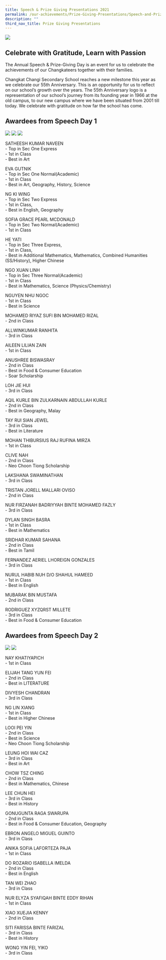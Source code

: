 ```yaml
---
title: Speech & Prize Giving Presentations 2021
permalink: /our-achievements/Prize-Giving-Presentations/Speech-and-Prize-Giving-Presentations-2021/
description: ""
third_nav_title: Prize Giving Presentations
---
```

![](/images/sday%20banner.jpeg)

Celebrate with Gratitude, Learn with Passion
--------------------------------------------

The Annual Speech & Prize-Giving Day is an event for us to celebrate the achievements of our Changkateers together with their families.   
  

Changkat Changi Secondary School reaches a new milestone this year as we celebrate our 55th Anniversary. This is an opportunity for us to reflect on our school’s growth over the years. The 55th Anniversary logo is a representation of our school’s journey from its founding year in 1966 at the old campus, to our new campus where we have been situated from 2001 till today. We celebrate with gratitude on how far the school has come.

Awardees from Speech Day 1
--------------------------

![](/images/20221.jpeg)
![](/images/spgp2.jpeg)
![](/images/spgp3.jpeg)

SATHEESH KUMAR NAVEEN<br>
\- Top in Sec One Express<br>
\- 1st in Class<br>
\- Best in Art

  

EVA GUTNIK<br>
\- Top in Sec One Normal(Academic)<br>
\- 1st in Class<br>
\- Best in Art, Geography, History, Science

  

NG KI WING<br>
\- Top in Sec Two Express<br>
\- 1st in Class, <br>
\- Best in English, Geography

  

SOFIA GRACE PEARL MCDONALD<br>
\- Top in Sec Two Normal(Academic)<br>
\- 1st in Class

  

HE YATI<br>
\- Top in Sec Three Express, <br>
\- 1st in Class, <br>
\- Best in Additional Mathematics, Mathematics, Combined Humanities (SS/History), Higher Chinese

  

NGO XUAN LINH<br>
\- Top in Sec Three Normal(Academic)<br>
\- 1st in Class<br>
\- Best in Mathematics, Science (Physics/Chemistry)

NGUYEN NHU NGOC<br>
\- 1st in Class<br>
\- Best in Science

  

MOHAMED RIYAZ SUFI BIN MOHAMED RIZAL<br>
\- 2nd in Class

  

ALLWINKUMAR RANHITA <br>
\- 3rd in Class

  

AILEEN LILIAN ZAIN<br>
\- 1st in Class

  

ANUSHREE BISWASRAY <br>
\- 2nd in Class<br>
\- Best in Food & Consumer Education<br>
\- Soar Scholarship

  

LOH JIE HUI<br>
\- 3rd in Class

  

AQIL KURLE BIN ZULKARNAIN ABDULLAH KURLE<br>
\- 2nd in Class<br>
\- Best in Geography, Malay

  

TAY RUI SIAN JEWEL <br>
\- 3rd in Class<br>
\- Best in Literature

  

MOHAN THIBURSIUS RAJ RUFINA MIRZA<br>
\- 1st in Class

  

CLIVE NAH<br>
\- 2nd in Class<br>
\- Neo Choon Tiong Scholarship

  

LAKSHANA SWAMINATHAN<br>
\- 3rd in Class

  

TRISTAN JORELL MALLARI OVISO<br>
\- 2nd in Class

  

NUR FIRZANAH BADRIYYAH BINTE MOHAMED FAZLY<br>
\- 3rd in Class

  

DYLAN SINGH BASRA<br>
\- 1st in Class<br>
\- Best in Mathematics

  

SRIDHAR KUMAR SAHANA<br>
\- 2nd in Class<br>
\- Best in Tamil

  

FERNANDEZ AERIEL LHOREIGN GONZALES<br>
\- 3rd in Class

  

NURUL HABIB NUH D/O SHAHUL HAMEED<br>
\- 1st in Class<br>
\- Best in English

  

MUBARAK BIN MUSTAFA<br>
\- 2nd in Class

  

RODRIGUEZ XYZQRST MILLETE<br>
\- 3rd in Class<br>
\- Best in Food & Consumer Education

Awardees from Speech Day 2
--------------------------

![](/images/spgp4.jpeg)
![](/images/spgp5.jpeg)

NAY KHATIYAPICH<br>
\- 1st in Class

  

ELIJAH TANG YUN FEI<br>
\- 2nd in Class<br>
\- Best in LITERATURE

  

DIVYESH CHANDRAN<br>
\- 3rd in Class

  

NG LIN XIANG<br>
\- 1st in Class<br>
\- Best in Higher Chinese

  

LOOI PEI YIN<br>
\- 2nd in Class<br>
\- Best in Science<br>
\- Neo Choon Tiong Scholarship

  

LEUNG HOI WAI CAZ<br>
\- 3rd in Class<br>
\- Best in Art

  

CHOW TSZ CHING<br>
\- 2nd in Class<br>
\- Best in Mathematics, Chinese

  

LEE CHUN HEI<br>
\- 3rd in Class<br>
\- Best in History

  

GONUGUNTA RAGA SWARUPA<br>
\- 2nd in Class<br>
\- Best in Food & Consumer Education, Geography

  

EBRON ANGELO MIGUEL GUINTO<br>
\- 3rd in Class

  

ANIKA SOFIA LAFORTEZA PAJA<br>
\- 1st in Class

  

DO ROZARIO ISABELLA IMELDA<br>
\- 2nd in Class<br>
\- Best in English

  

TAN WEI ZHAO<br>
\- 3rd in Class

  

NUR ELYZA SYAFIQAH BINTE EDDY RIHAN<br>
\- 1st in Class

  

XIAO XUEJIA KENNY<br>
\- 2nd in Class

  

SITI FARISSA BINTE FARIZAL<br>
\- 3rd in Class<br>
\- Best in History

  

WONG YIN FEI, YIKO<br>
\- 3rd in Class

